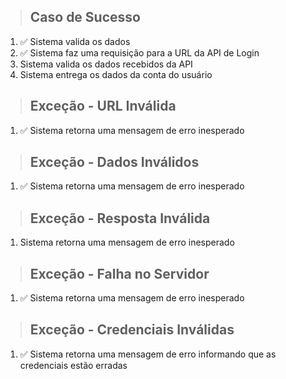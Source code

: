 > ## Caso de Sucesso
1. ✅ Sistema valida os dados
2. ✅ Sistema faz uma requisição para a URL da API de Login
3. Sistema valida os dados recebidos da API
4. Sistema entrega os dados da conta do usuário

> ## Exceção - URL Inválida
1. ✅ Sistema retorna uma mensagem de erro inesperado

> ## Exceção - Dados Inválidos
1. ✅ Sistema retorna uma mensagem de erro inesperado

> ## Exceção - Resposta Inválida
1. Sistema retorna uma mensagem de erro inesperado

> ## Exceção - Falha no Servidor
1. ✅ Sistema retorna uma mensagem de erro inesperado

> ## Exceção - Credenciais Inválidas
1. ✅ Sistema retorna uma mensagem de erro informando que as credenciais estão erradas
